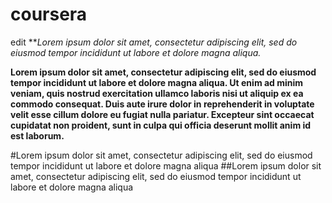 coursera
========

edit
***Lorem ipsum dolor sit amet, consectetur adipiscing elit, sed do eiusmod tempor incididunt ut labore et dolore magna aliqua.*


**Lorem ipsum dolor sit amet, consectetur adipiscing elit, sed do eiusmod tempor incididunt ut labore et dolore magna aliqua. Ut enim ad minim veniam, quis nostrud exercitation ullamco laboris nisi ut aliquip ex ea commodo consequat. Duis aute irure dolor in reprehenderit in voluptate velit esse cillum dolore eu fugiat nulla pariatur. Excepteur sint occaecat cupidatat non proident, sunt in culpa qui officia deserunt mollit anim id est laborum.**

#Lorem ipsum dolor sit amet, consectetur adipiscing elit, sed do eiusmod tempor incididunt ut labore et dolore magna aliqua
##Lorem ipsum dolor sit amet, consectetur adipiscing elit, sed do eiusmod tempor incididunt ut labore et dolore magna aliqua
###
